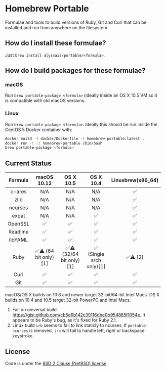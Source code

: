 # Homebrew Portable
Formulae and tools to build versions of Ruby, Git and Curl that can be installed and run from anywhere on the filesystem.

## How do I install these formulae?
Just `brew install alyssais/portable/<formula>`.

## How do I build packages for these formulae?
### macOS
Run `brew portable-package <formula>` (ideally inside an OS X 10.5 VM so it is compatible with old macOS versions.

### Linux
Run `brew portable-package <formula>`. Ideally this should be run inside the CentOS 5 Docker container with:
```bash
docker build -f docker/Dockerfile -t homebrew-portable:latest .
docker run -t -i homebrew-portable /bin/bash
brew portable-package <formula>
```

## Current Status

| Formula | macOS 10.12 | OS X 10.5 | OS X 10.4 | Linuxbrew(x86_64) |
| :-: | :-: | :-: | :-: | :-: |
| c-ares | N/A | N/A | N/A | :white_check_mark: |
| zlib | N/A | N/A | N/A | :white_check_mark: |
| ncurses | N/A | N/A | N/A | :white_check_mark: |
| expat | N/A | N/A | :white_check_mark: | :white_check_mark: |
| OpenSSL | :white_check_mark: | :white_check_mark: | :white_check_mark: | :white_check_mark: |
| Readline | :white_check_mark: | :white_check_mark: | :white_check_mark: | :white_check_mark: |
| libYAML | :white_check_mark: | :white_check_mark: | :white_check_mark: | :white_check_mark: |
| Ruby | :white_check_mark::warning: (64 bit only)[1] | :white_check_mark::warning: (32/64 bit only)[1] | :white_check_mark: (Single arch only)[1] | :white_check_mark::warning: [2] |
| Curl | :white_check_mark: | :white_check_mark: | :white_check_mark: | :white_check_mark: |
| Git | :white_check_mark: | :white_check_mark: | :white_check_mark: | :white_check_mark: |

macOS/OS X builds on 10.6 and newer target 32-bit/64-bit Intel Macs. OS X builds on 10.4 and 10.5 target 32-bit PowerPC and Intel Macs.

1. Fail on universal build. https://gist.github.com/cb5e6b142c39116dbe0b954885f1054e. It appears to be Ruby's bug, as it's fixed for Ruby 2.1.
2. Linux build `irb` seems to fail to link staticly to ncurses. If `portable-ncurses` is removed, `irb` will fail to handle left, right or backspace keystroke.


## License

Code is under the [BSD 2 Clause (NetBSD) license](https://github.com/Homebrew/homebrew-portable/blob/master/LICENSE.txt).
